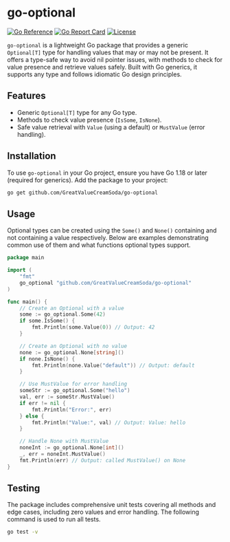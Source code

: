 # go-optional

[![Go Reference](https://pkg.go.dev/badge/github.com/GreatValueCreamSoda/go-optional.svg)](https://pkg.go.dev/github.com/GreatValueCreamSoda/go-optional)
[![Go Report Card](https://goreportcard.com/badge/github.com/GreatValueCreamSoda/go-optional)](https://goreportcard.com/report/github.com/GreatValueCreamSoda/go-optional)
[![License](https://img.shields.io/badge/license-MIT-blue.svg)](LICENSE)

`go-optional` is a lightweight Go package that provides a generic `Optional[T]` type for handling values that may or may not be present. It offers a type-safe way to avoid nil pointer issues, with methods to check for value presence and retrieve values safely. Built with Go generics, it supports any type and follows idiomatic Go design principles.

## Features

- Generic `Optional[T]` type for any Go type.
- Methods to check value presence (`IsSome`, `IsNone`).
- Safe value retrieval with `Value` (using a default) or `MustValue` (error handling).

## Installation

To use `go-optional` in your Go project, ensure you have Go 1.18 or later (required for generics). Add the package to your project:

```bash
go get github.com/GreatValueCreamSoda/go-optional
```

## Usage

Optional types can be created using the `Some()` and `None()` containing and not containing a value respectively. Below are examples demonstrating common use of them and what functions optional types support.

```go
package main

import (
    "fmt"
    go_optional "github.com/GreatValueCreamSoda/go-optional"
)

func main() {
    // Create an Optional with a value
    some := go_optional.Some(42)
    if some.IsSome() {
        fmt.Println(some.Value(0)) // Output: 42
    }

    // Create an Optional with no value
    none := go_optional.None[string]()
    if none.IsNone() {
        fmt.Println(none.Value("default")) // Output: default
    }

    // Use MustValue for error handling
    someStr := go_optional.Some("hello")
    val, err := someStr.MustValue()
    if err != nil {
        fmt.Println("Error:", err)
    } else {
        fmt.Println("Value:", val) // Output: Value: hello
    }

    // Handle None with MustValue
    noneInt := go_optional.None[int]()
    _, err = noneInt.MustValue()
    fmt.Println(err) // Output: called MustValue() on None
}
```

## Testing

The package includes comprehensive unit tests covering all methods and edge cases, including zero values and error handling. The following command is used to run all tests.

```bash
go test -v
```
